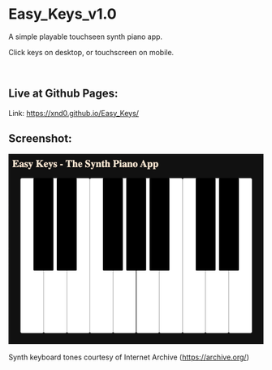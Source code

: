 # Easy_Keys_v1.0

A simple playable touchseen synth piano app.

Click keys on desktop, or touchscreen on mobile.

<br>

## Live at Github Pages:
Link:
https://xnd0.github.io/Easy_Keys/


## Screenshot:
![View of the App](Easy_Keys_v1.png)
<br>

Synth keyboard tones courtesy of Internet Archive (https://archive.org/)
